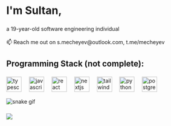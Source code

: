 ###

<h1 align="left">I'm Sultan,</h1>

###

<p align="left">a 19-year-old software engineering individual<br>
  <br>📫 Reach me out on s.mecheyev@outlook.com, t.me/mecheyev</p>

###

<h2 align="left">Programming Stack (not complete):</h2>

###

<div align="left">
  <img src="https://cdn.jsdelivr.net/gh/devicons/devicon/icons/typescript/typescript-original.svg" height="40" alt="typescript logo"  />
  <img width="12" />
  <img src="https://cdn.jsdelivr.net/gh/devicons/devicon/icons/javascript/javascript-original.svg" height="40" alt="javascript logo"  />
  <img width="12" />
  <img src="https://cdn.jsdelivr.net/gh/devicons/devicon/icons/react/react-original.svg" height="40" alt="react logo"  />
  <img width="12" />
  <img src="https://cdn.jsdelivr.net/gh/devicons/devicon/icons/nextjs/nextjs-original.svg" height="40" alt="nextjs logo"  />
  <img width="12" />
  <img src="https://cdn.jsdelivr.net/gh/devicons/devicon/icons/tailwindcss/tailwindcss-original.svg" height="40" alt="tailwind logo"  />
  <img width="12" />
  <img src="https://cdn.jsdelivr.net/gh/devicons/devicon/icons/python/python-original.svg" height="40" alt="python logo"  />
  <img width="12" />
  <img src="https://upload.wikimedia.org/wikipedia/commons/2/29/Postgresql_elephant.svg" height="40" alt="postgres logo"  />
  <img width="12" />
</div>

![snake gif](https://github.com/sultanjke/sultanjke/blob/output/github-snake-dark.svg)

###

<div align="left">
  <img src="https://visitor-badge.laobi.icu/badge?page_id=sultanjke.sultanjke" />
</div>

###
